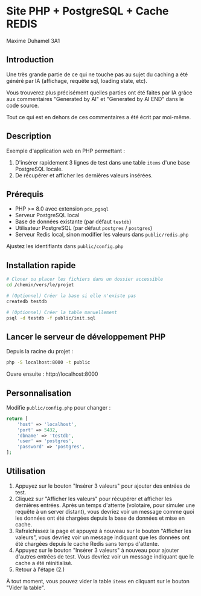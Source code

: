 # Site PHP + PostgreSQL + Cache REDIS

Maxime Duhamel 3A1

## Introduction

Une très grande partie de ce qui ne touche pas au sujet du caching a été généré par IA (affichage, requête sql, loading state, etc).

Vous trouverez plus précisément quelles parties ont été faites par IA grâce aux commentaires "Generated by AI" et "Generated by AI END" dans le code source.

Tout ce qui est en dehors de ces commentaires a été écrit par moi-même.

<!-- Generated by AI -->

## Description
Exemple d'application web en PHP permettant :
1. D'insérer rapidement 3 lignes de test dans une table `items` d'une base PostgreSQL locale.
2. De récupérer et afficher les dernières valeurs insérées.

## Prérequis
- PHP >= 8.0 avec extension `pdo_pgsql`
- Serveur PostgreSQL local
- Base de données existante (par défaut `testdb`)
- Utilisateur PostgreSQL (par défaut `postgres` / `postgres`)
- Serveur Redis local, sinon modifier les valeurs dans `public/redis.php`

Ajustez les identifiants dans `public/config.php` 

## Installation rapide
```bash
# Cloner ou placer les fichiers dans un dossier accessible
cd /chemin/vers/le/projet

# (Optionnel) Créer la base si elle n'existe pas
createdb testdb

# (Optionnel) Créer la table manuellement
psql -d testdb -f public/init.sql
```

## Lancer le serveur de développement PHP
Depuis la racine du projet :
```bash
php -S localhost:8000 -t public
```
Ouvre ensuite : http://localhost:8000

## Personnalisation
Modifie `public/config.php` pour changer :
```php
return [
    'host' => 'localhost',
    'port' => 5432,
    'dbname' => 'testdb',
    'user' => 'postgres',
    'password' => 'postgres',
];
```

<!-- Generated by AI END -->

## Utilisation
1. Appuyez sur le bouton "Insérer 3 valeurs" pour ajouter des entrées de test.
2. Cliquez sur "Afficher les valeurs" pour récupérer et afficher les dernières entrées. Après un temps d'attente (volotaire, pour simuler une requête à un server distant), vous devriez voir un message comme quoi les données ont été chargées depuis la base de données et mise en cache.
3. Rafraîchissez la page et appuyez à nouveau sur le bouton "Afficher les valeurs", vous devriez voir un message indiquant que les données ont été chargées depuis le cache Redis sans temps d'attente.
4. Appuyez sur le bouton "Insérer 3 valeurs" à nouveau pour ajouter d'autres entrées de test. Vous devriez voir un message indiquant que le cache a été réinitialisé.
5. Retour à l'étape (2.)

À tout moment, vous pouvez vider la table `items` en cliquant sur le bouton "Vider la table".